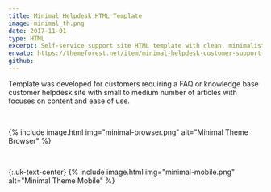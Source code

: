 ```yaml
---
title: Minimal Helpdesk HTML Template
image: minimal_th.png
date: 2017-11-01
type: HTML
excerpt: Self-service support site HTML template with clean, minimalistic design.
envato: https://themeforest.net/item/minimal-helpdesk-customer-support-html-template/20863807
github: 
---
```


Template was developed for customers requiring a FAQ or knowledge base customer helpdesk site with small to medium number of articles with focuses on content and ease of use. 

<br>

{% include image.html img="minimal-browser.png" alt="Minimal Theme Browser" %}

<br>

{:.uk-text-center}
{% include image.html img="minimal-mobile.png" alt="Minimal Theme Mobile" %}
